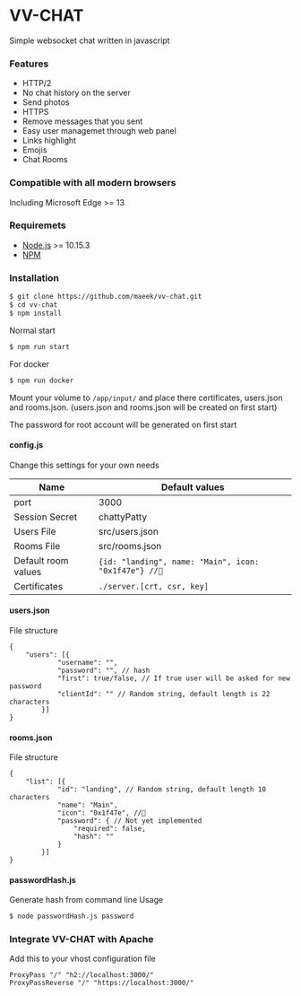 # VV-CHAT
Simple websocket chat written in javascript

### Features

  - HTTP/2
  - No chat history on the server
  - Send photos
  - HTTPS
  - Remove messages that you sent
  - Easy user managemet through web panel
  - Links highlight
  - Emojis
  - Chat Rooms

### Compatible with all modern browsers
Including Microsoft Edge >= 13

### Requiremets

  - [Node.js](https://nodejs.org/) >= 10.15.3
  - [NPM](https://www.npmjs.com/get-npm)

### Installation

```sh
$ git clone https://github.com/maeek/vv-chat.git
$ cd vv-chat
$ npm install
```
Normal start
```sh
$ npm run start
```

For docker
```sh
$ npm run docker
```
Mount your volume to ```/app/input/``` and place there certificates, users.json and rooms.json. (users.json and rooms.json will be created on first start)

The password for root account will be generated on first start


#### config.js
Change this settings for your own needs

| Name | Default values |
| ------ | ------ |
| port | 3000 |
| Session Secret | chattyPatty |
| Users File | src/users.json |
| Rooms File | src/rooms.json |
| Default room values | ```{id: "landing", name: "Main", icon: "0x1f47e"} //👾``` |
| Certificates | ```./server.[crt, csr, key]``` |

#### users.json
File structure
```
{
    "users": [{
            "username": "",
            "password": "", // hash
            "first": true/false, // If true user will be asked for new password
            "clientId": "" // Random string, default length is 22 characters
        }]
}
```

#### rooms.json
File structure
```
{
    "list": [{
            "id": "landing", // Random string, default length 10 characters
            "name": "Main",
            "icon": "0x1f47e", //👾
            "password": { // Not yet implemented
                "required": false,
                "hash": ""
            }
        }]
}
```

#### passwordHash.js
Generate hash from command line
Usage
```sh
$ node passwordHash.js password
```

### Integrate VV-CHAT with Apache

Add this to your vhost configuration file
```
ProxyPass "/" "h2://localhost:3000/"
ProxyPassReverse "/" "https://localhost:3000/"
```
